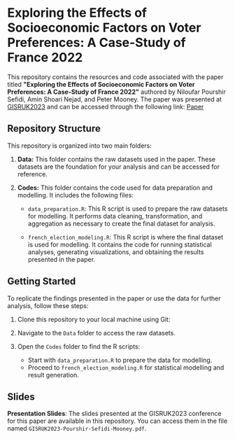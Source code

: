 # Exploring the Effects of Socioeconomic Factors on Voter Preferences: A Case-Study of France 2022
This repository contains the resources and code associated with the paper titled **"Exploring the Effects of Socioeconomic Factors on Voter Preferences: A Case-Study of France 2022"** authored by Niloufar Pourshir Sefidi, Amin Shoari Nejad, and Peter Mooney. The paper was presented at [GISRUK2023](https://gisruk.org/gisruk-2023/) and can be accessed through the following link: [Paper](https://mural.maynoothuniversity.ie/17135/)

## Repository Structure
This repository is organized into two main folders:
1. **Data:** This folder contains the raw datasets used in the paper. These datasets are the foundation for your analysis and can be accessed for reference.
2. **Codes:** This folder contains the code used for data preparation and modelling. It includes the following files:

   - `data_preparation.R`: This R script is used to prepare the raw datasets for modelling. It performs data cleaning, transformation, and aggregation as necessary to create the final dataset for analysis.

   - `french_election_modeling.R`: This R script is where the final dataset is used for modelling. It contains the code for running statistical analyses, generating visualizations, and obtaining the results presented in the paper.

## Getting Started

To replicate the findings presented in the paper or use the data for further analysis, follow these steps:

1. Clone this repository to your local machine using Git:

2. Navigate to the `Data` folder to access the raw datasets.

3. Open the `Codes` folder to find the R scripts:
   - Start with `data_preparation.R` to prepare the data for modelling.
   - Proceed to `french_election_modeling.R` for statistical modelling and result generation.


## Slides
**Presentation Slides**: The slides presented at the GISRUK2023 conference for this paper are available in this repository. You can access them in the file named `GISRUK2023-Pourshir-Sefidi-Mooney.pdf`.
